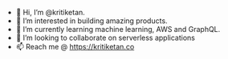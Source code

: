 - 👋 Hi, I’m @kritiketan.
- 👀 I’m interested in building amazing products.
- 🌱 I’m currently learning machine learning, AWS and GraphQL.
- 💞️ I’m looking to collaborate on serverless applications 
- 📫 Reach me @ https://kritiketan.co


<!---
kritiketan/kritiketan is a ✨ special ✨ repository because its `README.md` (this file) appears on your GitHub profile.
You can click the Preview link to take a look at your changes.
--->
